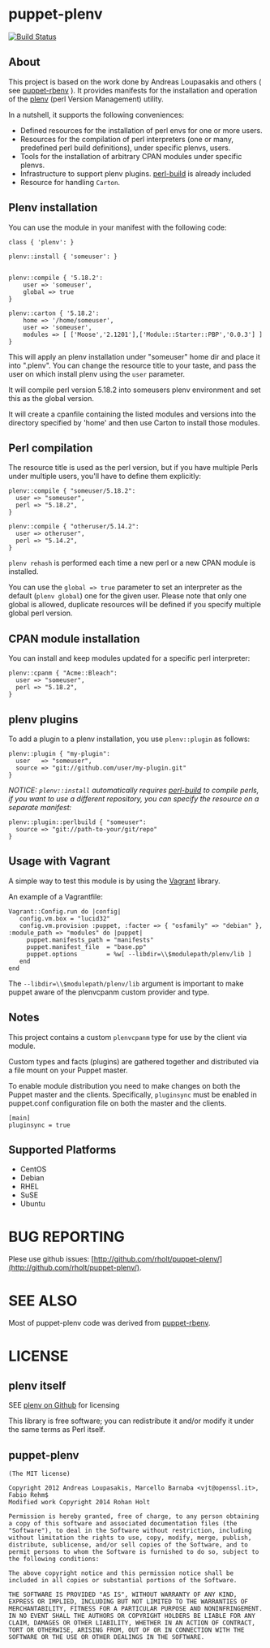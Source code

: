 # puppet-plenv

[![Build Status](https://travis-ci.org/rholt/puppet-plenv.png?branch=master)](https://travis-ci.org/rholt/puppet-plenv)

## About

This project is based on the work done by Andreas Loupasakis and others
( see [puppet-rbenv](https://github.com/alup/puppet-rbenv) ). It provides manifests for the
installation and operation of the [plenv](https://github.com/tokuhirom/plenv) (perl Version Management)
 utility.

In a nutshell, it supports the following conveniences:

* Defined resources for the installation of perl envs for one or more users.
* Resources for the compilation of perl interpreters (one or many, predefined perl build definitions), under specific plenvs, users.
* Tools for the installation of arbitrary CPAN modules under specific plenvs.
* Infrastructure to support plenv plugins. [perl-build](https://github.com/tokuhirom/perl-build) is already included
* Resource for handling `Carton`.

## Plenv installation

You can use the module in your manifest with the following code:

```
class { 'plenv': }

plenv::install { 'someuser': }


plenv::compile { '5.18.2':
    user => 'someuser',
    global => true
}

plenv::carton { '5.18.2':
    home => '/home/someuser',
    user => 'someuser',
    modules => [ ['Moose','2.1201'],['Module::Starter::PBP','0.0.3'] ]
}

```

This will apply an plenv installation under "someuser" home dir
and place it into ".plenv". You can change the resource title to
your taste, and pass the user on which install plenv using the
`user` parameter.

It will compile perl version 5.18.2 into someusers plenv environment and set this as the global version.

It will create a cpanfile containing the listed modules and versions into the  directory specified by 'home'
and then use Carton to install those modules.

## Perl compilation

The resource title is used as the perl version, but if you have
multiple Perls under multiple users, you'll have to define them
explicitly:

```
plenv::compile { "someuser/5.18.2":
  user => "someuser",
  perl => "5.18.2",
}

plenv::compile { "otheruser/5.14.2":
  user => otheruser",
  perl => "5.14.2",
}
```

`plenv rehash` is performed each time a new perl or a new CPAN module is
installed.

You can use the `global => true` parameter to set an interpreter as the
default (`plenv global`) one for the given user. Please note that only one global
is allowed, duplicate resources will be defined if you specify
multiple global perl version.


## CPAN module installation

You can install and keep modules updated for a specific perl interpreter:

```
plenv::cpanm { "Acme::Bleach":
  user => "someuser",
  perl => "5.18.2",
}
```

## plenv plugins

To add a plugin to a plenv installation, you use `plenv::plugin` as follows:

```
plenv::plugin { "my-plugin":
  user   => "someuser",
  source => "git://github.com/user/my-plugin.git"
}
```

*NOTICE: `plenv::install` automatically requires [perl-build](https://github.com/tokuhirom/perl-build)
to compile perls, if you want to use a different repository, you can specify
the resource on a separate manifest:*

```
plenv::plugin::perlbuild { "someuser":
  source => "git://path-to-your/git/repo"
}
```

## Usage with Vagrant

A simple way to test this module is by using the
[Vagrant](http://http://vagrantup.com/) library.

An example of a Vagrantfile:

```
Vagrant::Config.run do |config|
   config.vm.box = "lucid32"
   config.vm.provision :puppet, :facter => { "osfamily" => "debian" }, :module_path => "modules" do |puppet|
     puppet.manifests_path = "manifests"
     puppet.manifest_file  = "base.pp"
     puppet.options        = %w[ --libdir=\\$modulepath/plenv/lib ]
   end
end
```

The `--libdir=\\$modulepath/plenv/lib` argument is important to make
puppet aware of the plenvcpanm custom provider and type.


## Notes

This project contains a custom `plenvcpanm` type for use by the client via module.

Custom types and facts (plugins) are gathered together and distributed via a file mount on
your Puppet master.

To enable module distribution you need to make changes on both the Puppet master and the clients.
Specifically, `pluginsync` must be enabled in puppet.conf configuration file on both the master and the clients.

```
[main]
pluginsync = true
```

## Supported Platforms

* CentOS
* Debian
* RHEL
* SuSE
* Ubuntu

# BUG REPORTING

Plese use github issues: [http://github.com/rholt/puppet-plenv/](http://github.com/rholt/puppet-plenv/).

# SEE ALSO

Most of puppet-plenv code was derived from [puppet-rbenv](https://github.com/alup/puppet-rbenv).

# LICENSE

## plenv itself

SEE [plenv on Github](https://github.com/tokuhirom/plenv) for licensing

This library is free software; you can redistribute it and/or modify
it under the same terms as Perl itself.

## puppet-plenv

    (The MIT license)

    Copyright 2012 Andreas Loupasakis, Marcello Barnaba <vjt@openssl.it>, Fabio Rehm$
    Modified work Copyright 2014 Rohan Holt

    Permission is hereby granted, free of charge, to any person obtaining a copy of this software and associated documentation files (the "Software"), to deal in the Software without restriction, including without limitation the rights to use, copy, modify, merge, publish, distribute, sublicense, and/or sell copies of the Software, and to permit persons to whom the Software is furnished to do so, subject to the following conditions:

    The above copyright notice and this permission notice shall be included in all copies or substantial portions of the Software.

    THE SOFTWARE IS PROVIDED "AS IS", WITHOUT WARRANTY OF ANY KIND, EXPRESS OR IMPLIED, INCLUDING BUT NOT LIMITED TO THE WARRANTIES OF MERCHANTABILITY, FITNESS FOR A PARTICULAR PURPOSE AND NONINFRINGEMENT. IN NO EVENT SHALL THE AUTHORS OR COPYRIGHT HOLDERS BE LIABLE FOR ANY CLAIM, DAMAGES OR OTHER LIABILITY, WHETHER IN AN ACTION OF CONTRACT, TORT OR OTHERWISE, ARISING FROM, OUT OF OR IN CONNECTION WITH THE SOFTWARE OR THE USE OR OTHER DEALINGS IN THE SOFTWARE.


